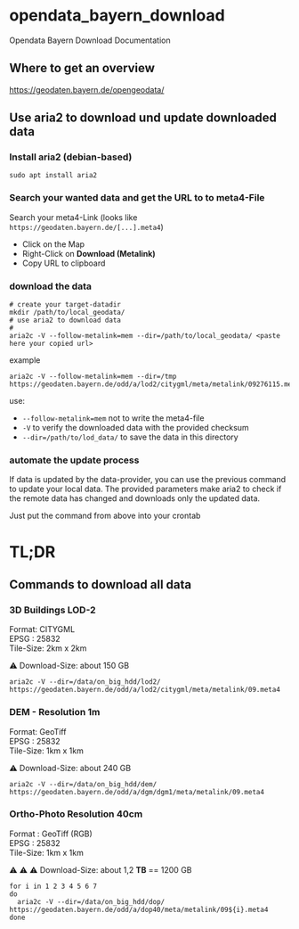 # opendata_bayern_download
Opendata Bayern Download Documentation

## Where to get an overview

https://geodaten.bayern.de/opengeodata/

## Use aria2 to download und update downloaded data

### Install aria2 (debian-based)

```
sudo apt install aria2
```

### Search your wanted data and get the URL to to meta4-File


Search your meta4-Link (looks like ```https://geodaten.bayern.de/[...].meta4```)
  * Click on the Map
  * Right-Click on **Download (Metalink)**
  * Copy URL to clipboard

### download the data

```
# create your target-datadir
mkdir /path/to/local_geodata/
# use aria2 to download data 
# 
aria2c -V --follow-metalink=mem --dir=/path/to/local_geodata/ <paste here your copied url>

```

example
```
aria2c -V --follow-metalink=mem --dir=/tmp https://geodaten.bayern.de/odd/a/lod2/citygml/meta/metalink/09276115.meta4
```



use:
  * ```--follow-metalink=mem``` not to write the meta4-file
  * ```-V``` to verify the downloaded data with the provided checksum
  * ```--dir=/path/to/lod_data/``` to save the data in this directory

### automate the update process

If data is updated by the data-provider, you can use the previous command to update your local data.
The provided parameters make aria2 to check if the remote data has changed and downloads only the updated data.

Just put the command from above into your crontab


# TL;DR

## Commands to download all data

### 3D Buildings LOD-2
Format: CITYGML  
EPSG : 25832  
Tile-Size: 2km x 2km

:warning:  Download-Size: about 150 GB
```
aria2c -V --dir=/data/on_big_hdd/lod2/ https://geodaten.bayern.de/odd/a/lod2/citygml/meta/metalink/09.meta4
```

### DEM - Resolution 1m
Format: GeoTiff  
EPSG : 25832  
Tile-Size: 1km x 1km

:warning:  Download-Size: about 240 GB
```
aria2c -V --dir=/data/on_big_hdd/dem/ https://geodaten.bayern.de/odd/a/dgm/dgm1/meta/metalink/09.meta4
```

### Ortho-Photo Resolution 40cm
Format : GeoTiff (RGB)  
EPSG : 25832  
Tile-Size: 1km x 1km 

:warning:  :warning:  :warning: Download-Size: about 1,2 **TB** == 1200 GB
```
for i in 1 2 3 4 5 6 7
do
  aria2c -V --dir=/data/on_big_hdd/dop/ https://geodaten.bayern.de/odd/a/dop40/meta/metalink/09${i}.meta4
done
```
